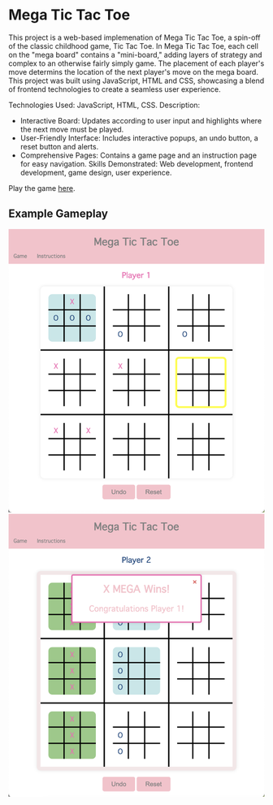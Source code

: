 # Mega Tic Tac Toe

This project is a web-based implemenation of Mega Tic Tac Toe, a spin-off of the classic childhood game, Tic Tac Toe. In Mega Tic Tac Toe, each cell on the "mega board" contains a "mini-board," adding layers of strategy and complex to an otherwise fairly simply game. The placement of each player's move determins the location of the next player's move on the mega board. This project was built using JavaScript, HTML and CSS, showcasing a blend of frontend technologies to create a seamless user experience.

Technologies Used: JavaScript, HTML, CSS.
Description:
- Interactive Board: Updates according to user input and highlights where the next move must be played.
- User-Friendly Interface: Includes interactive popups, an undo button, a reset button and alerts.
- Comprehensive Pages: Contains a game page and an instruction page for easy navigation.
Skills Demonstrated: Web development, frontend development, game design, user experience.

Play the game [here](https://emruckle.github.io/ticTacToeGame/index.html).

## Example Gameplay

![](megaTicTacToeGameplay.png)
![](megaTicTacToeWinnerPopup.png)
